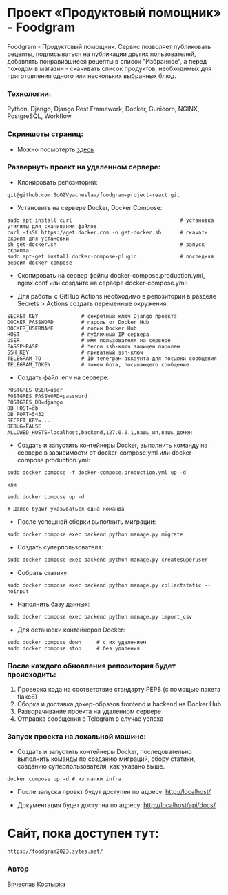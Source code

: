 # Проект «Продуктовый помощник» - Foodgram 
Foodgram - Продуктовый помощник. Сервис позволяет публиковать рецепты, подписываться на публикации других пользователей, добавлять понравившиеся рецепты в список "Избранное", а перед походом в магазин - скачивать список продуктов, необходимых для приготовления одного или нескольких выбранных блюд. 
### Технологии:

Python, Django, Django Rest Framework, Docker, Gunicorn, NGINX, PostgreSQL, Workflow

### Скриншоты страниц:

- Можно посмотерть [здесь](../master/backend/data/screenshots)

### Развернуть проект на удаленном сервере:

- Клонировать репозиторий:
```
git@github.com:SoOZVyacheslav/foodgram-project-react.git
```

- Установить на сервере Docker, Docker Compose:

```
sudo apt install curl                                   # установка утилиты для скачивания файлов
curl -fsSL https://get.docker.com -o get-docker.sh      # скачать скрипт для установки
sh get-docker.sh                                        # запуск скрипта
sudo apt-get install docker-compose-plugin              # последняя версия docker compose
```

- Скопировать на сервер файлы docker-compose.production.yml, nginx.conf или создайте на сервере docker-compose.yml:


- Для работы с GitHub Actions необходимо в репозитории в разделе Secrets > Actions создать переменные окружения:
```
SECRET_KEY              # секретный ключ Django проекта
DOCKER_PASSWORD         # пароль от Docker Hub
DOCKER_USERNAME         # логин Docker Hub
HOST                    # публичный IP сервера
USER                    # имя пользователя на сервере
PASSPHRASE              # *если ssh-ключ защищен паролем
SSH_KEY                 # приватный ssh-ключ
TELEGRAM_TO             # ID телеграм-аккаунта для посылки сообщения
TELEGRAM_TOKEN          # токен бота, посылающего сообщение
```
- Создать файл .env на сервере:
```
POSTGRES_USER=user
POSTGRES_PASSWORD=password
POSTGRES_DB=django
DB_HOST=db
DB_PORT=5432
SECRET_KEY=....
DEBUG=FALSE
ALLOWED_HOSTS=localhost,backend,127.0.0.1,вашь_ип,вашь_домен
```
- Создать и запустить контейнеры Docker, выполнить команду на сервере в зависимости от docker-compose.yml или docker-compose.production.yml:
```
sudo docker compose -f docker-compose.production.yml up -d

или

sudo docker compose up -d

# Далее будит указываться одна команда
```
- После успешной сборки выполнить миграции:
```
sudo docker compose exec backend python manage.py migrate
```

- Создать суперпользователя:
```
sudo docker compose exec backend python manage.py createsuperuser
```

- Собрать статику:
```
sudo docker compose exec backend python manage.py collectstatic --noinput
```

- Наполнить базу данных:
```
sudo docker compose exec backend python manage.py import_csv
```

- Для остановки контейнеров Docker:
```
sudo docker compose down     # с их удалением
sudo docker compose stop     # без удаления
```

### После каждого обновления репозитория будет происходить:

1. Проверка кода на соответствие стандарту PEP8 (с помощью пакета flake8)
2. Сборка и доставка докер-образов frontend и backend на Docker Hub
3. Разворачивание проекта на удаленном сервере
4. Отправка сообщения в Telegram в случае успеха

### Запуск проекта на локальной машине:

- Создать и запустить контейнеры Docker, последовательно выполнить команды по созданию миграций, сбору статики, 
созданию суперпользователя, как указано выше.
```
docker compose up -d # из папки infra
```


- После запуска проект будут доступен по адресу: [http://localhost/](http://localhost/)


- Документация будет доступна по адресу: [http://localhost/api/docs/](http://localhost/api/docs/)
# Сайт, пока доступен тут: 
``` 
https://foodgram2023.sytes.net/
``` 
### Автор
[Вячеслав Костырка](http://github.com/SoOZVyacheslav)
